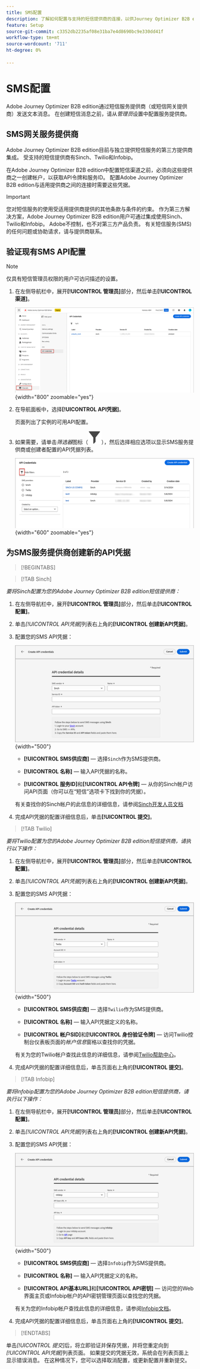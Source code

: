 ```yaml
---
title: SMS配置
description: 了解如何配置与支持的短信提供商的连接，以供Journey Optimizer B2B edition短信消息传送使用。
feature: Setup
source-git-commit: c3352db2235af08e31ba7e4d8690bc9e330dd41f
workflow-type: tm+mt
source-wordcount: '711'
ht-degree: 0%

---
```


# SMS配置

Adobe Journey Optimizer B2B edition通过短信服务提供商（或短信网关提供商）发送文本消息。 在创建短信消息之前，请从&#x200B;_管理员_&#x200B;设置中配置服务提供商。

## SMS网关服务提供商

Adobe Journey Optimizer B2B edition目前与独立提供短信服务的第三方提供商集成。 受支持的短信提供商有Sinch、Twilio和Infobip。

在Adobe Journey Optimizer B2B edition中配置短信渠道之前，必须向这些提供商之一创建帐户，以获取API令牌和服务ID。 配置Adobe Journey Optimizer B2B edition与适用提供商之间的连接时需要这些凭据。

>[!IMPORTANT]
>
>您对短信服务的使用受适用提供商提供的其他条款与条件的约束。 作为第三方解决方案，Adobe Journey Optimizer B2B edition用户可通过集成使用Sinch、Twilio和Infobip。 Adobe不控制，也不对第三方产品负责。 有关短信服务(SMS)的任何问题或协助请求，请与提供商联系。

## 验证现有SMS API配置

>[!NOTE]
>
>仅具有短信管理员权限的用户可访问描述的设置。

1. 在左侧导航栏中，展开&#x200B;**[!UICONTROL 管理员]**&#x200B;部分，然后单击&#x200B;**[!UICONTROL 渠道]**。

   ![访问SMS API凭据的配置](./assets/config-sms-api.png){width="800" zoomable="yes"}

1. 在导航面板中，选择&#x200B;**[!UICONTROL API凭据]**。

   页面列出了实例的可用API配置。

1. 如果需要，请单击&#x200B;_筛选器_&#x200B;图标（![显示或隐藏筛选器图标](../assets/do-not-localize/icon-filter.svg)），然后选择相应选项以显示SMS服务提供商或创建者配置的API凭据列表。

   ![单击“筛选器”图标以优化API凭据列表](./assets/config-sms-api-filter.png){width="600" zoomable="yes"}

## 为SMS服务提供商创建新的API凭据

>[!BEGINTABS]

>[!TAB Sinch]

_要将Sinch配置为您的Adobe Journey Optimizer B2B edition短信提供商：_

1. 在左侧导航栏中，展开&#x200B;**[!UICONTROL 管理员]**&#x200B;部分，然后单击&#x200B;**[!UICONTROL 配置]**。

1. 单击&#x200B;_[!UICONTROL API凭据]_&#x200B;列表右上角的&#x200B;**[!UICONTROL 创建新API凭据]**。

1. 配置您的SMS API凭据：

   ![配置Sinch SMS API凭据](./assets/config-sms-api-sinch.png){width="500"}

   * **[!UICONTROL SMS供应商]** — 选择`Sinch`作为SMS提供商。

   * **[!UICONTROL 名称]** — 输入API凭据的名称。

   * **[!UICONTROL 服务ID]**&#x200B;和&#x200B;**[!UICONTROL API令牌]** — 从你的Sinch帐户访问API页面（你可以在“短信”选项卡下找到你的凭据）。

   有关查找你的Sinch帐户的此信息的详细信息，请参阅[Sinch开发人员文档](https://developers.sinch.com/docs/sms/getting-started/#2-get-credentials)

1. 完成API凭据的配置详细信息后，单击&#x200B;**[!UICONTROL 提交]**。

>[!TAB Twilio]

_要将Twilio配置为您的Adobe Journey Optimizer B2B edition短信提供商，请执行以下操作：_

1. 在左侧导航栏中，展开&#x200B;**[!UICONTROL 管理员]**&#x200B;部分，然后单击&#x200B;**[!UICONTROL 配置]**。

1. 单击&#x200B;_[!UICONTROL API凭据]_&#x200B;列表右上角的&#x200B;**[!UICONTROL 创建新API凭据]**。

1. 配置您的SMS API凭据：

   ![配置Twilio SMS API凭据](./assets/config-sms-api-twilio.png){width="500"}

   * **[!UICONTROL SMS供应商]** — 选择`Twilio`作为SMS提供商。

   * **[!UICONTROL 名称]** — 输入API凭据定义的名称。

   * **[!UICONTROL 帐户SID]**&#x200B;和&#x200B;**[!UICONTROL 身份验证令牌]** — 访问Twilio控制台仪表板页面的&#x200B;_帐户信息_&#x200B;窗格以查找你的凭据。

   有关为您的Twilio帐户查找此信息的详细信息，请参阅[Twilio帮助中心](https://help.twilio.com/articles/14726256820123-What-is-a-Twilio-Account-SID-and-where-can-I-find-it-)。

1. 完成API凭据的配置详细信息后，单击页面右上角的&#x200B;**[!UICONTROL 提交]**。

>[!TAB Infobip]

_要将Infobip配置为您的Adobe Journey Optimizer B2B edition短信提供商，请执行以下操作：_

1. 在左侧导航栏中，展开&#x200B;**[!UICONTROL 管理员]**&#x200B;部分，然后单击&#x200B;**[!UICONTROL 配置]**。

1. 单击&#x200B;_[!UICONTROL API凭据]_&#x200B;列表右上角的&#x200B;**[!UICONTROL 创建新API凭据]**。

1. 配置您的SMS API凭据：

   ![配置Infobip SMS API凭据](./assets/config-sms-api-infobip.png){width="500"}

   * **[!UICONTROL SMS供应商]** — 选择`Infobip`作为SMS提供商。

   * **[!UICONTROL 名称]** — 输入API凭据定义的名称。

   * **[!UICONTROL API基本URL]**&#x200B;和&#x200B;**[!UICONTROL API密钥]** — 访问您的Web界面主页或Infobip帐户的API密钥管理页面以查找您的凭据。

   有关为您的Infobip帐户查找此信息的详细信息，请参阅[Infobip文档](https://www.infobip.com/docs/api/_blank)。

1. 完成API凭据的配置详细信息后，单击页面右上角的&#x200B;**[!UICONTROL 提交]**。

>[!ENDTABS]

单击&#x200B;_[!UICONTROL 提交]_&#x200B;后，将立即验证并保存凭据，并将您重定向到&#x200B;_[!UICONTROL API凭据]_&#x200B;列表页面。 如果提交的凭据无效，系统会在列表页面上显示错误消息。 在这种情况下，您可以选择取消配置，或更新配置并重新提交。
